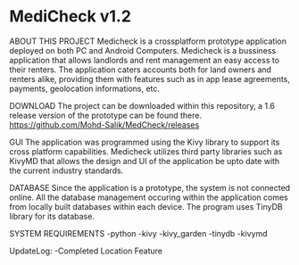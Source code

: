 # MediCheck v1.2

ABOUT THIS PROJECT
Medicheck is a crossplatform prototype application deployed on both PC and Android Computers. Medicheck is a bussiness application that allows landlords and rent management an easy access to their renters. The application caters accounts both for land owners and renters alike, providing them with features such as in app lease agreements, payments, geolocation informations, etc. 

DOWNLOAD
The project can be downloaded within this repository, a 1.6 release version of the prototype can be found there.
https://github.com/Mohd-Salik/MedCheck/releases

GUI
The application was programmed using the Kivy library to support its cross platform capabilities. Medicheck utilizes third party libraries such as KivyMD that allows the design and UI of the application be upto date with the current industry standards.

DATABASE
Since the application is a prototype, the system is not connected online. All the database management occuring within the application comes from locally built databases within each device. The program uses TinyDB library for its database.

SYSTEM REQUIREMENTS
-python
-kivy
-kivy_garden
-tinydb
-kivymd

UpdateLog:
-Completed Location Feature



